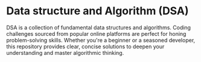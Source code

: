 # Data structure and Algorithm (DSA)

DSA is a collection of fundamental data structures and algorithms. Coding challenges sourced from popular online platforms are perfect for honing problem-solving skills. Whether you're a beginner or a seasoned developer, this repository provides clear, concise solutions to deepen your understanding and master algorithmic thinking.
